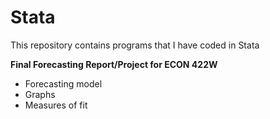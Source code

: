 # Stata
This repository contains programs that I have coded in Stata

**Final Forecasting Report/Project for ECON 422W**
* Forecasting model 
* Graphs 
* Measures of fit 
